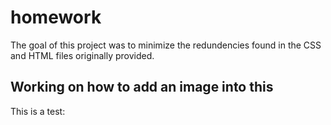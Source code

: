 # homework
The goal of this project was to minimize the redundencies found in the CSS and HTML files originally provided.
## Working on how to add an image into this
This is a test:
